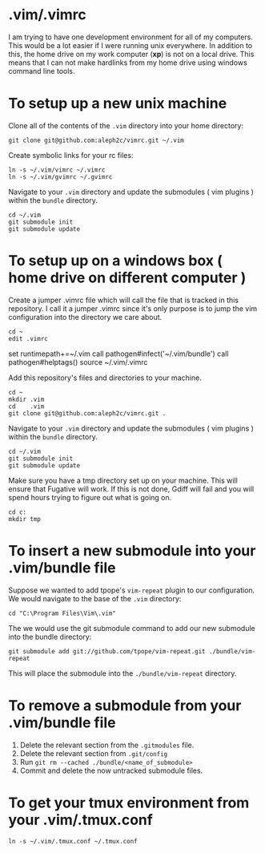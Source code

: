 .vim/.vimrc
==========

I am trying to have one development environment for all of my computers.  This
would be a lot easier if I were running unix everywhere.  In addition to this,
the home drive on my work computer (**xp**) is not on a local drive.  This means
that I can not make hardlinks from my home drive using windows command line tools.

# To setup up a new unix machine
Clone all of the contents of the `.vim` directory into your home directory:

    git clone git@github.com:aleph2c/vimrc.git ~/.vim
Create symbolic links for your rc files:

    ln -s ~/.vim/vimrc ~/.vimrc
    ln -s ~/.vim/gvimrc ~/.gvimrc
Navigate to your `.vim` directory and update the submodules ( vim plugins ) within the `bundle` directory.

    cd ~/.vim
    git submodule init
    git submodule update

# To setup up on a windows box ( home drive on different computer )
Create a jumper .vimrc file which will call the file that is tracked in this
repository.  I call it a jumper .vimrc since it's only purpose is to jump the
vim configuration into the directory we care about.

    cd ~
    edit .vimrc

   set runtimepath+=~/.vim
   call pathogen#infect('~/.vim/bundle')
   call pathogen#helptags()
   source ~/.vim/.vimrc 

Add this repository's files and directories to your machine.

    cd ~
    mkdir .vim
    cd    .vim 
    git clone git@github.com:aleph2c/vimrc.git .

Navigate to your `.vim` directory and update the submodules ( vim plugins ) within the `bundle` directory.

    cd ~/.vim
    git submodule init
    git submodule update

Make sure you have a tmp directory set up on your machine.  This will ensure
that Fugative will work.  If this is not done, Gdiff will fail and you will
spend hours trying to figure out what is going on.

    cd c:
    mkdir tmp

# To insert a new submodule into your .vim/bundle file
Suppose we wanted to add tpope's `vim-repeat` plugin to our configuration.  We
would navigate to the base of the `.vim` directory:

    cd "C:\Program Files\Vim\.vim"

The we would use the git submodule command to add our new submodule into the
bundle directory:

    git submodule add git://github.com/tpope/vim-repeat.git ./bundle/vim-repeat

This will place the submodule into the `./bundle/vim-repeat` directory.

# To remove a submodule from your .vim/bundle file 
1. Delete the relevant section from the `.gitmodules` file.
1. Delete the relevant section from `.git/config`
1. Run `git rm --cached ./bundle/<name_of_submodule>`
1. Commit and delete the now untracked submodule files.

# To get your tmux environment from your .vim/.tmux.conf

    ln -s ~/.vim/.tmux.conf ~/.tmux.conf
